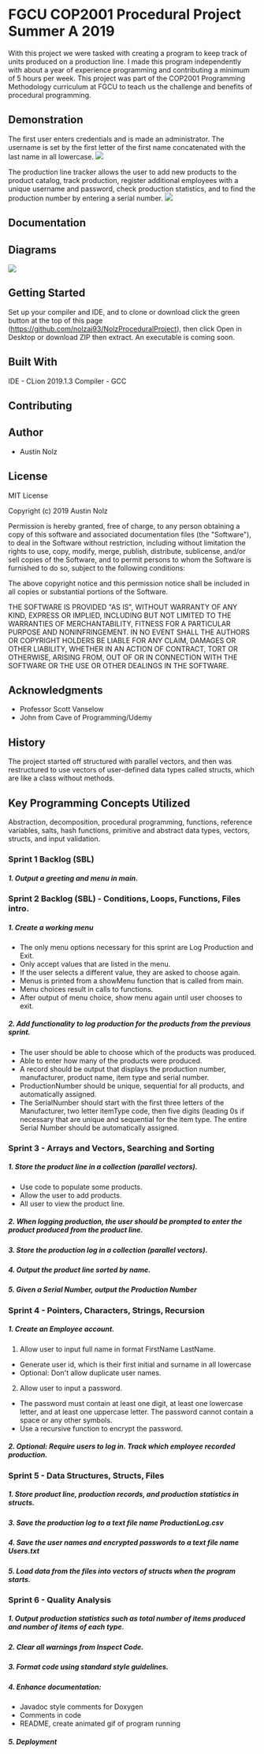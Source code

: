 # FGCU COP2001 Procedural Project Summer A 2019

With this project we were tasked with creating a program to keep track of units produced on a production line. I made this program independently with about a year of experience programming and contributing a minimum of 5 hours per week. This project was part of the COP2001 Programming Methodology curriculum at FGCU to teach us the challenge and benefits of procedural programming. 
 



## Demonstration
The first user enters credentials and is made an administrator. The
username is set by the first letter of the first name concatenated with
the last name in all lowercase. 
![](LoginAdminSetup.gif)

The production line tracker allows the user to add new products to the product catalog, track production, register additional employees with a unique username and password, check production statistics, and to find the production number by entering a serial number.
![](ProceduralGif2.gif)




## Documentation


## Diagrams
![](FlowchartProceduralProject.png)

## Getting Started
Set up your compiler and IDE, and to clone or download click the green button at the top of this page (https://github.com/nolzaj93/NolzProceduralProject), then click Open in Desktop or download ZIP then extract. An executable is coming soon.

## Built With
IDE - CLion 2019.1.3
Compiler - GCC


## Contributing


## Author
- Austin Nolz

## License
MIT License

Copyright (c) 2019 Austin Nolz

Permission is hereby granted, free of charge, to any person obtaining a copy
of this software and associated documentation files (the "Software"), to deal
in the Software without restriction, including without limitation the rights
to use, copy, modify, merge, publish, distribute, sublicense, and/or sell
copies of the Software, and to permit persons to whom the Software is
furnished to do so, subject to the following conditions:

The above copyright notice and this permission notice shall be included in all
copies or substantial portions of the Software.

THE SOFTWARE IS PROVIDED "AS IS", WITHOUT WARRANTY OF ANY KIND, EXPRESS OR
IMPLIED, INCLUDING BUT NOT LIMITED TO THE WARRANTIES OF MERCHANTABILITY,
FITNESS FOR A PARTICULAR PURPOSE AND NONINFRINGEMENT. IN NO EVENT SHALL THE
AUTHORS OR COPYRIGHT HOLDERS BE LIABLE FOR ANY CLAIM, DAMAGES OR OTHER
LIABILITY, WHETHER IN AN ACTION OF CONTRACT, TORT OR OTHERWISE, ARISING FROM,
OUT OF OR IN CONNECTION WITH THE SOFTWARE OR THE USE OR OTHER DEALINGS IN THE
SOFTWARE.

## Acknowledgments
- Professor Scott Vanselow
- John from Cave of Programming/Udemy

## History
The project started off structured with parallel vectors, and then was restructured to use vectors of user-defined data types called structs, which are like a class without methods.

## Key Programming Concepts Utilized
Abstraction, decomposition, procedural programming, functions, reference variables, salts, hash functions, primitive and abstract data types, vectors, structs, and input validation.

### Sprint 1 Backlog (SBL)

##### 1. Output a greeting and menu in main.
  
### Sprint 2 Backlog (SBL) - Conditions, Loops, Functions, Files intro. 

##### 1. Create a working menu
- The only menu options necessary for this sprint are Log Production and Exit.
- Only accept values that are listed in the menu.
- If the user selects a different value, they are asked to choose again.
- Menus is printed from a showMenu function that is called from main.
- Menu choices result in calls to functions.
- After output of menu choice, show menu again until user chooses to exit.
##### 2. Add functionality to log production for the products from the previous sprint.
- The user should be able to choose which of the products was produced.
- Able to enter how many of the products were produced.
- A record should be output that displays the production number, manufacturer, product name, item type and serial number. 
- ProductionNumber should be unique, sequential for all products, and automatically assigned.
- The SerialNumber should start with the first three letters of the Manufacturer, two letter itemType code, then five digits (leading 0s if necessary that are unique and sequential for the item type. The entire Serial Number should be automatically assigned.

### Sprint 3 - Arrays and Vectors, Searching and Sorting

##### 1. Store the product line in a collection (parallel vectors).
- Use code to populate some products.
- Allow the user to add products.
- All user to view the product line.
##### 2. When logging production, the user should be prompted to enter the product produced from the product line.
##### 3. Store the production log in a collection (parallel vectors). 
##### 4. Output the product line sorted by name.
##### 5. Given a Serial Number, output the Production Number 

### Sprint 4 - Pointers, Characters, Strings, Recursion

##### 1. Create an Employee account.
1. Allow user to input full name in format FirstName LastName.  
- Generate user id, which is their first initial and surname in all lowercase
- Optional: Don't allow duplicate user names.
2. Allow user to input a password.
- The password must contain at least one digit, at least one lowercase letter, and at least one uppercase letter. The password cannot contain a space or any other symbols. 
- Use a recursive function to encrypt the password. 
##### 2. Optional: Require users to log in. Track which employee recorded production.

### Sprint 5 - Data Structures, Structs, Files
##### 1. Store product line, production records, and production statistics in structs.
##### 3. Save the production log to a text file name ProductionLog.csv
##### 4. Save the user names and encrypted passwords to a text file name Users.txt
##### 5. Load data from the files into vectors of structs when the program starts.

### Sprint 6 - Quality Analysis

##### 1. Output production statistics such as total number of items produced and number of items of each type.
##### 2. Clear all warnings from Inspect Code.
##### 3. Format code using standard style guidelines.
##### 4. Enhance documentation:
- Javadoc style comments for Doxygen
- Comments in code
- README, create animated gif of program running
##### 5. Deployment